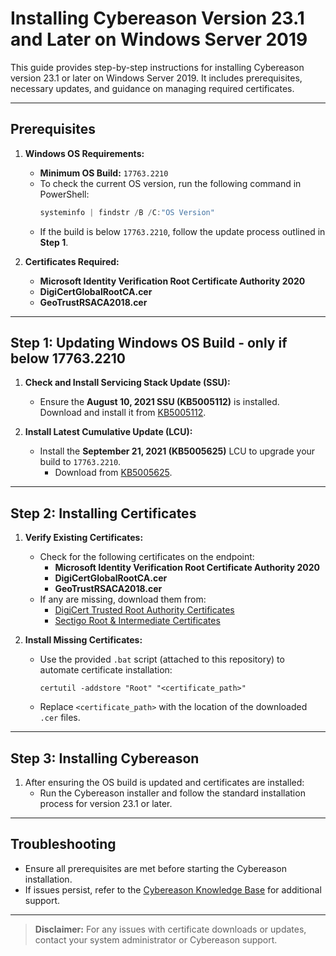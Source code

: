 # Installing Cybereason Version 23.1 and Later on Windows Server 2019

This guide provides step-by-step instructions for installing Cybereason version 23.1 or later on Windows Server 2019. It includes prerequisites, necessary updates, and guidance on managing required certificates.

---

## **Prerequisites**

1. **Windows OS Requirements:**
   - **Minimum OS Build:** `17763.2210`
   - To check the current OS version, run the following command in PowerShell:
     ```powershell
     systeminfo | findstr /B /C:"OS Version"
     ```
   - If the build is below `17763.2210`, follow the update process outlined in **Step 1**.

2. **Certificates Required:**
   - **Microsoft Identity Verification Root Certificate Authority 2020**
   - **DigiCertGlobalRootCA.cer**
   - **GeoTrustRSACA2018.cer**

---

## **Step 1: Updating Windows OS Build - only if below 17763.2210**

1. **Check and Install Servicing Stack Update (SSU):**
   - Ensure the **August 10, 2021 SSU (KB5005112)** is installed.  
     Download and install it from [KB5005112](https://support.microsoft.com/en-us/topic/august-10-2021-kb5005112-servicing-stack-update-for-windows-10-version-1809-and-windows-server-2019-d019c84d-03c5-472c-9917-06b3375448ed).

2. **Install Latest Cumulative Update (LCU):**
   - Install the **September 21, 2021 (KB5005625)** LCU to upgrade your build to `17763.2210`.
     - Download from [KB5005625](https://support.microsoft.com/en-us/topic/september-21-2021-kb5005625-os-build-17763-2210-preview-5ae2f63d-a9ce-49dd-a5e6-e05b90dc1cd8).

---

## **Step 2: Installing Certificates**

1. **Verify Existing Certificates:**
   - Check for the following certificates on the endpoint:
     - **Microsoft Identity Verification Root Certificate Authority 2020**
     - **DigiCertGlobalRootCA.cer**
     - **GeoTrustRSACA2018.cer**
   - If any are missing, download them from:
     - [DigiCert Trusted Root Authority Certificates](https://www.digicert.com/kb/digicert-root-certificates.htm)
     - [Sectigo Root & Intermediate Certificates](https://support.sectigo.com/articles/Knowledge/Sectigo-Intermediate-Certificates)

2. **Install Missing Certificates:**
   - Use the provided `.bat` script (attached to this repository) to automate certificate installation:
     ```batch
     certutil -addstore "Root" "<certificate_path>"
     ```
   - Replace `<certificate_path>` with the location of the downloaded `.cer` files.

---

## **Step 3: Installing Cybereason**

1. After ensuring the OS build is updated and certificates are installed:
   - Run the Cybereason installer and follow the standard installation process for version 23.1 or later.

---

## **Troubleshooting**

- Ensure all prerequisites are met before starting the Cybereason installation.  
- If issues persist, refer to the [Cybereason Knowledge Base](https://www.nest.cybereason.com) for additional support.

---

> **Disclaimer:** For any issues with certificate downloads or updates, contact your system administrator or Cybereason support.
